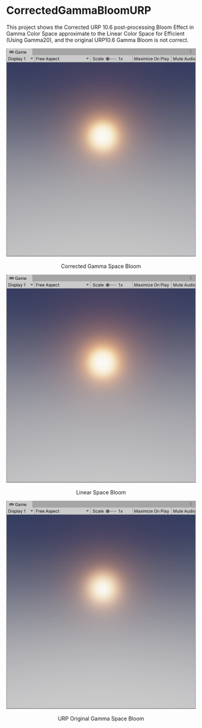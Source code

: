 # CorrectedGammaBloomURP

This project shows the Corrected URP 10.6 post-processing Bloom Effect in Gamma Color Space approximate to the Linear Color Space for Efficient (Using Gamma20), and the original URP10.6 Gamma Bloom is not correct.

<p align="center">
  <img src="https://github.com/bearworks/CorrectedGammaBloomURP/blob/main/1.png">
</p>
<p align="center">Corrected Gamma Space Bloom</p>

<p align="center">
  <img src="https://github.com/bearworks/CorrectedGammaBloomURP/blob/main/2.png">
</p>
<p align="center">Linear Space Bloom</p>


<p align="center">
  <img src="https://github.com/bearworks/CorrectedGammaBloomURP/blob/main/3.png">
</p>
<p align="center">URP Original Gamma Space Bloom</p>
